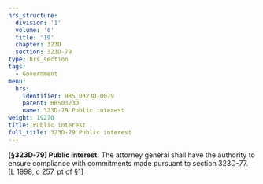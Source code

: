 ```yaml
---
hrs_structure:
  division: '1'
  volume: '6'
  title: '19'
  chapter: 323D
  section: 323D-79
type: hrs_section
tags:
  - Government
menu:
  hrs:
    identifier: HRS_0323D-0079
    parent: HRS0323D
    name: 323D-79 Public interest
weight: 19270
title: Public interest
full_title: 323D-79 Public interest
---
```

**[§323D-79] Public interest.** The attorney general shall have the authority to ensure compliance with commitments made pursuant to section 323D-77\. [L 1998, c 257, pt of §1]